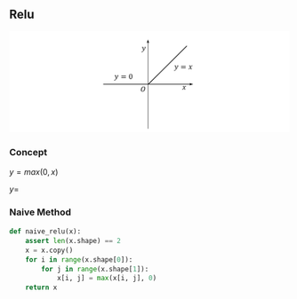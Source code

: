 



## Relu
![image](/image/graph(relu).png)

### Concept

$y=max(0, x)$ 

$y=$

### Naive Method
```python
def naive_relu(x):
    assert len(x.shape) == 2
    x = x.copy()
    for i in range(x.shape[0]):
        for j in range(x.shape[1]):
            x[i, j] = max(x[i, j], 0)
    return x
```